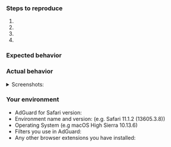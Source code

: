 <!--- Help us to avoid duplicate reports, make sure you have searched through existing issues before submitting a new one-->


<!--- If you are requesting a new feature, tell us how it should work in free form-->
<!--- If you are reporting a bug, submit the detailed description using the template below-->

### Steps to reproduce
<!--- Provide a link to a live example or a clear set of steps to reproduce the issue-->
1.
2.
3.
4.

### Expected behavior
<!--- Tell us what should happen -->

### Actual behavior
<!--- Tell us what happens instead -->


<details><summary>Screenshots:</summary>

<!--- drag and drop, upload or paste your screenshot to this area-->

</details>

<!--- If there are any errors in popup windows, please make a screenshot of them as well -->

</details>


### Your environment
<!--- Please include all relevant details about the environment you experienced the bug in -->
* AdGuard for Safari version: 
* Environment name and version: (e.g. Safari 11.1.2 (13605.3.8))
* Operating System (e.g macOS High Sierra 10.13.6)
* Filters you use in AdGuard:
* Any other browser extensions you have installed: